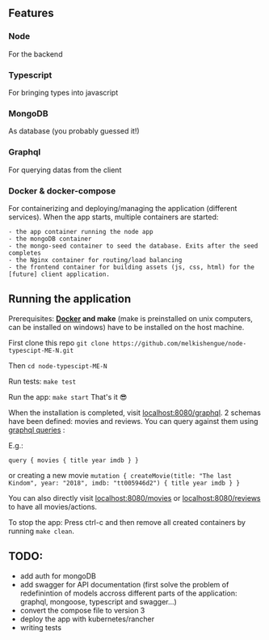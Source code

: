 ## Features
### Node
For the backend
### Typescript
For bringing types into javascript
### MongoDB
As database (you probably guessed it!)
### Graphql
For querying datas from the client
### Docker & docker-compose
For containerizing and deploying/managing the application (different services).
When the app starts, multiple containers are started:

    - the app container running the node app
    - the mongoDB container 
    - the mongo-seed container to seed the database. Exits after the seed completes
    - the Nginx container for routing/load balancing
    - the frontend container for building assets (js, css, html) for the [future] client application.

## Running the application
Prerequisites: **[Docker](https://www.docker.com/) and make** (make is preinstalled on unix computers, can be installed on windows) have to be installed on the host machine.

First clone this repo
 `git clone https://github.com/melkishengue/node-typescipt-ME-N.git`

Then 
 `cd node-typescipt-ME-N`

Run tests:
  `make test`

Run the app:
 `make start` That's it 😎

When the installation is completed, visit [localhost:8080/graphql](localhost:8080/graphql).
2 schemas have been defined: movies and reviews. You can query against them using [graphql queries](https://graphql.org/learn/queries/) :

E.g.:

`query {
  movies {
    title
    year
    imdb
  }
}`

or creating a new movie `mutation {
  createMovie(title: "The last Kindom", year: "2018", imdb: "tt005946d2") {
    title
    year
    imdb
  }
}`

You can also directly visit [localhost:8080/movies](localhost:8080/movies) or [localhost:8080/reviews](localhost:8080/reviews)  to have all movies/actions.

To stop the app:
 Press ctrl-c and then remove all created containers by running `make clean`.

## TODO:

- add auth for mongoDB
- add swagger for API documentation (first solve the problem of redefinintion of models accross different parts of the application: graphql, mongoose, typescript and swagger...)
- convert the compose file to version 3
- deploy the app with kubernetes/rancher
- writing tests